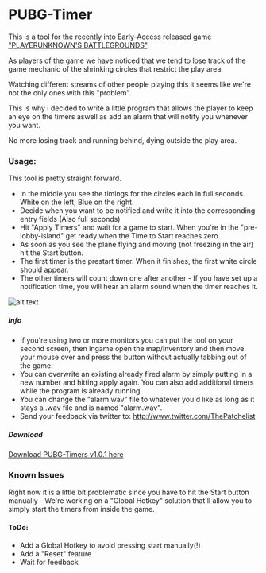 # PUBG-Timer

This is a tool for the recently into Early-Access released game ["PLAYERUNKNOWN'S BATTLEGROUNDS"](http://store.steampowered.com/app/578080/PLAYERUNKNOWNS_BATTLEGROUNDS/).

As players of the game we have noticed that we tend to lose track of the game mechanic of the shrinking circles that restrict the play area.

Watching different streams of other people playing this it seems like we're not the only ones with this "problem".

This is why i decided to write a little program that allows the player to keep an eye on the timers aswell as add an alarm that will notify you whenever you want.

No more losing track and running behind, dying outside the play area.

### Usage:

This tool is pretty straight forward.

- In the middle you see the timings for the circles each in full seconds. White on the left, Blue on the right.
- Decide when you want to be notified and write it into the corresponding entry fields (Also full seconds)
- Hit "Apply Timers" and wait for a game to start. When you're in the "pre-lobby-island" get ready when the Time to Start reaches zero.
- As soon as you see the plane flying and moving (not freezing in the air) hit the Start button.
- The first timer is the prestart timer. When it finishes, the first white circle should appear.
- The other timers will count down one after another - If you have set up a notification time, you will hear an alarm sound when the timer reaches it.

![alt text](https://i.imgur.com/ylV8vuk.png "Program Interface")

##### Info

- If you're using two or more monitors you can put the tool on your second screen, then ingame open the map/inventory and then move your mouse over and press the button without actually tabbing out of the game.
- You can overwrite an existing already fired alarm by simply putting in a new number and hitting apply again. You can also add additional timers while the program is already running.
- You can change the "alarm.wav" file to whatever you'd like as long as it stays a .wav file and is named "alarm.wav".
- Send your feedback via twitter to: http://www.twitter.com/ThePatchelist

##### Download

[Download PUBG-Timers v1.0.1 here](https://github.com/ThePatchelist/PUBG-Timers/releases/download/v1.0.1/PUBGTimer-1.0.1.zip)

### Known Issues

Right now it is a little bit problematic since you have to hit the Start button manually - We're working on a "Global Hotkey" solution that'll allow you to simply start the timers from inside the game.

#### ToDo:
- Add a Global Hotkey to avoid pressing start manually(!)
- Add a "Reset" feature
- Wait for feedback
